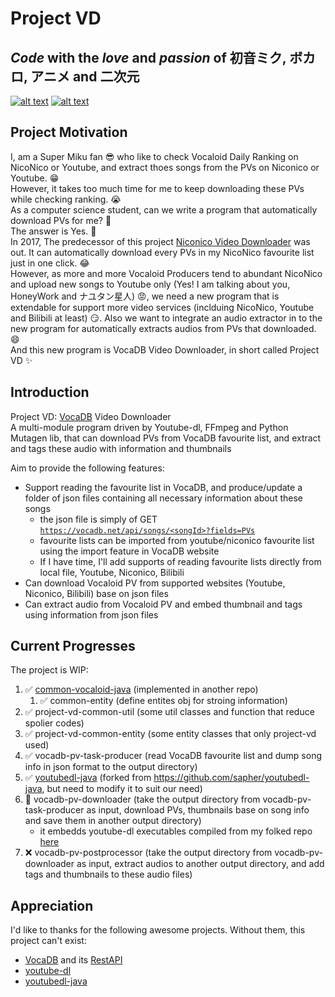 # Project VD

## *Code* with the _love_ and _passion_ of **初音ミク**, **ボカロ**, **アニメ** and **二次元**

[![alt text](https://i.loli.net/2020/08/13/LcM7GFqzHb2WuoS.png)](https://ec.crypton.co.jp/pages/prod/vocaloid/mikuv4x "初音ミクv4x")
[![alt text](https://upload.wikimedia.org/wikipedia/de/c/ce/NicoNicoDouga-Logo-Vector.svg)](https://www.nicovideo.jp/  "ニコニコ動画")

## Project Motivation

I, am a Super Miku fan 😎 who like to check Vocaloid Daily Ranking on NicoNico or Youtube, and extract thoes songs from the PVs on Niconico or Youtube. 😁  
However, it takes too much time for me to keep downloading these PVs while checking ranking. 😭  
As a computer science student, can we write a program that automatically download PVs for me? 🤔  
The answer is Yes. 🤩  
In 2017, The predecessor of this project [Niconico Video Downloader](https://github.com/CXwudi/Niconico-Video-Downloader) was out. It can automatically download every PVs in my NicoNico favourite list just in one click. 😂  
However, as more and more Vocaloid Producers tend to abundant NicoNico and upload new songs to Youtube only (Yes! I am talking about you, HoneyWork and ナユタン星人) 😡, we need a new program that is extendable for support more video services (inclduing NicoNico, Youtube and Bilibili at least) 😏. Also we want to integrate an audio extractor in to the new program for automatically extracts audios from PVs that downloaded. 😄  
And this new program is VocaDB Video Downloader, in short called Project VD ✨

## Introduction

Project VD: [VocaDB](https://vocadb.net/) Video Downloader  
A multi-module program driven by Youtube-dl, FFmpeg and Python Mutagen lib,
that can download PVs from VocaDB favourite list, and extract and tags these audio with information and thumbnails  

Aim to provide the following features:

* Support reading the favourite list in VocaDB, and produce/update a folder of json files containing all necessary information about these songs
  * the json file is simply of GET [`https://vocadb.net/api/songs/<songId>?fields=PVs`](https://vocadb.net/swagger/ui/index#!/SongApi/SongApi_GetById "VocaDB Api Doc Page")
  * favourite lists can be imported from youtube/niconico favourite list using the import feature in VocaDB website
  * If I have time, I'll add supports of reading favourite lists directly from local file, Youtube, Niconico, Bilibili
* Can download Vocaloid PV from supported websites (Youtube, Niconico, Bilibili) base on json files
* Can extract audio from Vocaloid PV and embed thumbnail and tags using information from json files

## Current Progresses

The project is WIP:

1. ✅ [common-vocaloid-java](https://github.com/CXwudi/common-vocaloid-java) (implemented in another repo)
   1. ✅ common-entity (define entites obj for stroing information)
2. ✅ project-vd-common-util (some util classes and function that reduce spolier codes)
3. ✅ project-vd-common-entity (some entity classes that only project-vd used)
4. ✅ vocadb-pv-task-producer (read VocaDB favourite list and dump song info in json format to the output directory)
5. ✅ [youtubedl-java](https://github.com/CXwudi/youtubedl-java) (forked from <https://github.com/sapher/youtubedl-java>, but need to modify it to suit our need)
6. 🔄 vocadb-pv-downloader (take the output directory from vocadb-pv-task-producer as input, download PVs, thumbnails base on song info and save them in another output directory)
   * it embedds youtube-dl executables compiled from my folked repo [here](https://github.com/CXwudi/youtube-dl-niconico-enhanced)  
7. ❌ vocadb-pv-postprocessor (take the output directory from vocadb-pv-downloader as input, extract audios to another output directory, and add tags and thumbnails to these audio files)

## Appreciation

I'd like to thanks for the following awesome projects.
Without them, this project can't exist:

* [VocaDB](https://github.com/VocaDB/vocadb) and its [RestAPI](https://vocadb.net/swagger/ui/index#/)
* [youtube-dl](https://github.com/ytdl-org/youtube-dl)
* [youtubedl-java](https://github.com/sapher/youtubedl-java)
